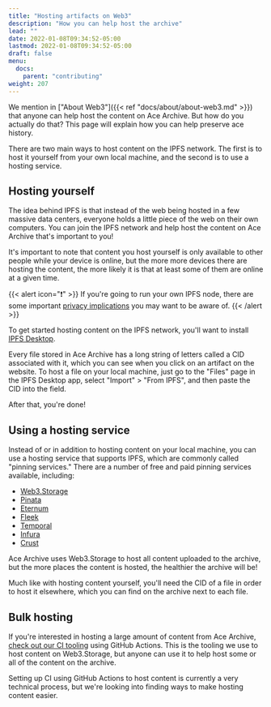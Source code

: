 ```yaml
---
title: "Hosting artifacts on Web3"
description: "How you can help host the archive"
lead: ""
date: 2022-01-08T09:34:52-05:00
lastmod: 2022-01-08T09:34:52-05:00
draft: false
menu:
  docs:
    parent: "contributing"
weight: 207
---
```


We mention in ["About Web3"]({{< ref "docs/about/about-web3.md" >}}) that
anyone can help host the content on Ace Archive. But how do you actually do
that? This page will explain how you can help preserve ace history.

There are two main ways to host content on the IPFS network. The first is to
host it yourself from your own local machine, and the second is to use a
hosting service.

## Hosting yourself

The idea behind IPFS is that instead of the web being hosted in a few massive
data centers, everyone holds a little piece of the web on their own computers.
You can join the IPFS network and help host the content on Ace Archive that's
important to you!

It's important to note that content you host yourself is only available to
other people while your device is online, but the more more devices there are
hosting the content, the more likely it is that at least some of them are
online at a given time.

{{< alert icon="❗" >}}
If you're going to run your own IPFS node, there are some important [privacy
implications](https://docs.ipfs.io/concepts/privacy-and-encryption/) you may
want to be aware of.
{{< /alert >}}

To get started hosting content on the IPFS network, you'll want to install
[IPFS Desktop](https://docs.ipfs.io/install/ipfs-desktop/).

Every file stored in Ace Archive has a long string of letters called a CID
associated with it, which you can see when you click on an artifact on the
website. To host a file on your local machine, just go to the "Files" page in
the IPFS Desktop app, select "Import" > "From IPFS", and then paste the CID
into the field.

After that, you're done!

## Using a hosting service

Instead of or in addition to hosting content on your local machine, you can use
a hosting service that supports IPFS, which are commonly called "pinning
services." There are a number of free and paid pinning services available,
including:

- [Web3.Storage](https://web3.storage)
- [Pinata](https://www.pinata.cloud/)
- [Eternum](https://www.eternum.io)
- [Fleek](https://fleek.co/storage/)
- [Temporal](https://temporal.cloud/)
- [Infura](https://infura.io/)
- [Crust](https://crust.network/)

Ace Archive uses Web3.Storage to host all content uploaded to the archive, but
the more places the content is hosted, the healthier the archive will be!

Much like with hosting content yourself, you'll need the CID of a file in order
to host it elsewhere, which you can find on the archive next to each file.

## Bulk hosting

If you're interested in hosting a large amount of content from Ace Archive,
[check out our CI tooling](https://github.com/acearchive/artifact-action) using
GitHub Actions. This is the tooling we use to host content on Web3.Storage, but
anyone can use it to help host some or all of the content on the archive.

Setting up CI using GitHub Actions to host content is currently a very
technical process, but we're looking into finding ways to make hosting content
easier.
